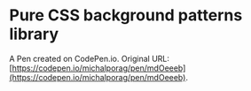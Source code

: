 # Pure CSS background patterns library

A Pen created on CodePen.io. Original URL: [https://codepen.io/michalporag/pen/mdOeeeb](https://codepen.io/michalporag/pen/mdOeeeb).


